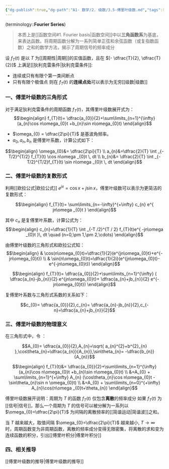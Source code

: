 ```yaml
---
{"dg-publish":true,"dg-path":"A1- 数学/2. 级数/3.5-傅里叶级数.md","tags":["Discrete"],"Level":3,"permalink":"/A1- 数学/2. 级数/3.5-傅里叶级数/","dgPassFrontmatter":true,"noteIcon":"","created":"2024-05-21T15:20:27.000+08:00","updated":"2025-08-28T21:53:12.897+08:00"}
---
```



(terminology::**Fourier Series**)

>本质上是[[函数空间#1. Fourier basis\|函数空间]]中以**三角函数系**为基底，来表达函数。将周期函数分解为一系列简单正弦和余弦函数（或复指数函数）之和的数学方法，揭示了周期信号的频率成分


设 $f_{T}(t)$ 是以 $T$ 为[[周期性\|周期]]的实值函数，且在 $[- \dfrac{T}{2}, \dfrac{T}{2}]$ 上满足[[狄利克雷条件\|狄利克雷条件]]:
- 连续或只有有限个第一类间断点
- 只有有限个极值点
则在 $f_{T}(t)$ 的**连续点处**可以表示为无穷[[级数\|级数]]

### 一、傅里叶级数的三角形式
对于满足狄利克雷条件的周期函数 $f_{T}(t)$，其傅里叶级数展开式为：
$$\begin{align}
f_{T}(t)= \dfrac{a_{0}}{2}+\sum\limits_{n=1}^{\infty} (a_{n}\cos n\omega_{0}t +b_{n}\sin n\omega_{0}t)
\end{align}$$

-   $\omega_{0} = \dfrac{2\pi}{T}$ 是基波角频率。
-   $a_0, a_n, b_n$ 是傅里叶系数，计算公式如下：

$$\begin{align}
\omega_{0}&= \dfrac{2\pi}{T} \\
a_{n}&=\dfrac{2}{T} \int _{-T/2}^{T/2}  f_{T}(t) \cos n\omega _{0}t \, dt  \\
b_{n}&= \dfrac{2}{T} \int _{-T/2}^{T/2}f_{T}(t) \sin n\omega _{0}t  \, dt
\end{align}$$

### 二、傅里叶级数的复数形式
利用[[欧拉公式\|欧拉公式]] $e^{jx} = \cos x + j\sin x$，傅里叶级数可以表示为更简洁的复数形式：

$$\begin{align}
f_{T}(t)= \sum\limits_{n=-\infty}^{+\infty} c_{n} e^{ jn\omega _{0}t }
\end{align}$$

其中 $c_n$ 是复傅里叶系数，计算公式为：
$$\begin{align}
c_{n}=\dfrac{1}{T} \int _{-T /2}^{T / 2} f_{T}(t)e^{ -jn\omega _{0}t }\, dt \quad (n=0,\pm 1,\pm 2,\cdots)
\end{align}$$

由傅里叶级数的三角形式和欧拉公式知：
$$\begin{align}
 & \cos(n\omega_{0}t)=\dfrac{1}{2}(e^{jn\omega_{0}t}+e^{-jn\omega_{0}t}) \\
 & \sin(n\omega_{0}t)=\dfrac{1}{2i}(e^{jn\omega_{0}t}-e^{-jn\omega_{0}t})
\end{align}$$

$$\begin{align}
f_{T}(t)= \dfrac{a_{0}}{2}+\sum\limits_{n=1}^{\infty} (  \dfrac{a_{n}-jb_{n}}{2} e^{jn\omega_{0}t}+ \dfrac{a_{n}+jb_{n}}{2} e^{-jn\omega_{0}t})
\end{align}$$

复傅里叶系数与三角形式系数的关系如下：

$$c_{0}= \dfrac{a_{0}}{2},c_{n}= \dfrac{a_{n}-jb_{n}}{2},c_{-n}=\dfrac{a_{n}+jb_{n}}{2}$$


### 三、傅里叶级数的物理意义
在三角形式中，令 ：

$$A_{0}= \dfrac{a_{0}}{2},A_{n}=\sqrt{ a_{n}^{2}+b^{2}_{n} },\cos\theta_{n}=\dfrac{a_{n}}{A_{n}},\sin\theta_{n}= -\dfrac{b_{n}}{A_{n}}$$


$$\begin{align}
f_{T}(t)&= \dfrac{a_{0}}{2}+\sum\limits_{n=1}^{\infty} (a_{n}\cos n\omega_{0}t +b_{n}\sin n\omega_{0}t) \\
&=A_{0} + \sum\limits_{n=1}^{+\infty} A_{n} (\cos\theta_{n}\cos n\omega_{0}t -\sin\theta_{n}\sin n \omega_{0}t) \\
&=A_{0} + \sum\limits_{n=0}^{+\infty} A_{n}\cos(n\omega _{0}t+\theta_{n})
\end{align}$$

傅里叶级数展开说明：周期为 $T$ 的函数 $f_{T}(t)$ 仅包含**离散**的频率成分
如果 $f_{T}(t)$ 为[[信号\|信号]]，那么一个周期为 $T$ 的信号可以被分解为一系列以 $\omega_{0}=\dfrac{2\pi}{T}$ 为间隔的离散频率的[[简谐运动\|简谐波]]之和。

当 $T$ 越来越大，取值间隔 $\omega_{0}=\dfrac{2\pi}{T}$ 越来越小, $T\to \infty$ 时，周期函数变为非周期函数，离散的频率成分变得无限密集，将离散的求和变为连续函数的积分，引出[[傅里叶积分\|傅里叶积分]]

### 四、相关推导
[[傅里叶级数的推导\|傅里叶级数的推导]]

